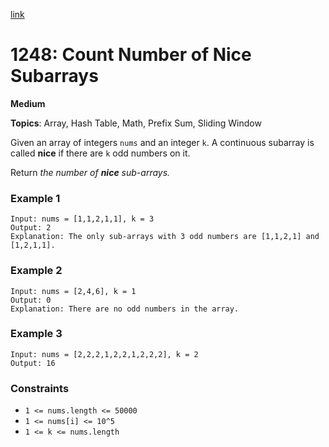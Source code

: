 [link](https://leetcode.com/problems/count-number-of-nice-subarrays/description/)

# 1248: Count Number of Nice Subarrays

**Medium**

**Topics**: Array, Hash Table, Math, Prefix Sum, Sliding Window

Given an array of integers `nums` and an integer `k`. A continuous subarray is called **nice** if there are `k` odd numbers on it.

Return _the number of **nice** sub-arrays._

### Example 1

```
Input: nums = [1,1,2,1,1], k = 3
Output: 2
Explanation: The only sub-arrays with 3 odd numbers are [1,1,2,1] and [1,2,1,1].
```

### Example 2

```
Input: nums = [2,4,6], k = 1
Output: 0
Explanation: There are no odd numbers in the array.
```

### Example 3

```
Input: nums = [2,2,2,1,2,2,1,2,2,2], k = 2
Output: 16
```

### Constraints

- `1 <= nums.length <= 50000`
- `1 <= nums[i] <= 10^5`
- `1 <= k <= nums.length`

